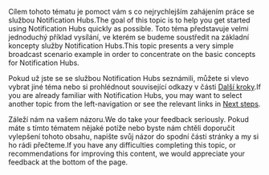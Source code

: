 
<span data-ttu-id="d355e-101">Cílem tohoto tématu je pomoct vám s co nejrychlejším zahájením práce se službou Notification Hubs.</span><span class="sxs-lookup"><span data-stu-id="d355e-101">The goal of this topic is to help you get started using Notification Hubs quickly as possible.</span></span> <span data-ttu-id="d355e-102">Toto téma představuje velmi jednoduchý příklad vysílání, ve kterém se budeme soustředit na základní koncepty služby Notification Hubs.</span><span class="sxs-lookup"><span data-stu-id="d355e-102">This topic presents a very simple broadcast scenario example in order to concentrate on the basic concepts for Notification Hubs.</span></span>

<span data-ttu-id="d355e-103">Pokud už jste se se službou Notification Hubs seznámili, můžete si vlevo vybrat jiné téma nebo si prohlédnout související odkazy v části [Další kroky](#next-steps).</span><span class="sxs-lookup"><span data-stu-id="d355e-103">If you are already familiar with Notification Hubs, you may want to select another topic from the left-navigation or see the relevant links in [Next steps](#next-steps).</span></span>

<span data-ttu-id="d355e-104">Záleží nám na vašem názoru.</span><span class="sxs-lookup"><span data-stu-id="d355e-104">We do take your feedback seriously.</span></span> <span data-ttu-id="d355e-105">Pokud máte s tímto tématem nějaké potíže nebo byste nám chtěli doporučit vylepšení tohoto obsahu, napište svůj názor do spodní části stránky a my si ho rádi přečteme.</span><span class="sxs-lookup"><span data-stu-id="d355e-105">If you have any difficulties completing this topic, or recommendations for improving this content, we would appreciate your feedback at the bottom of the page.</span></span>

